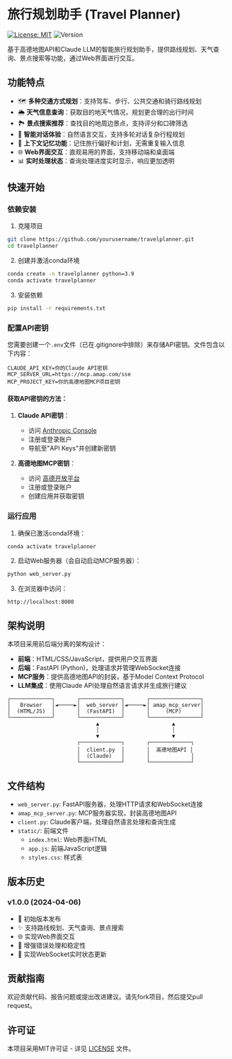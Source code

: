# 旅行规划助手 (Travel Planner)

[![License: MIT](https://img.shields.io/badge/License-MIT-yellow.svg)](https://opensource.org/licenses/MIT)
![Version](https://img.shields.io/badge/version-1.0.0-blue)

基于高德地图API和Claude LLM的智能旅行规划助手，提供路线规划、天气查询、景点搜索等功能，通过Web界面进行交互。

## 功能特点

- 🗺️ **多种交通方式规划**：支持驾车、步行、公共交通和骑行路线规划
- 🌦️ **天气信息查询**：获取目的地天气情况，规划更合理的出行时间
- 🏞️ **景点搜索推荐**：查找目的地周边景点，支持评分和口碑筛选
- 💬 **智能对话体验**：自然语言交互，支持多轮对话复杂行程规划
- 🧠 **上下文记忆功能**：记住旅行偏好和计划，无需重复输入信息
- 🌐 **Web界面交互**：直观易用的界面，支持移动端和桌面端
- 📊 **实时处理状态**：查询处理进度实时显示，响应更加透明

## 快速开始

### 依赖安装

1. 克隆项目
```bash
git clone https://github.com/yourusername/travelplanner.git
cd travelplanner
```

2. 创建并激活conda环境
```bash
conda create -n travelplanner python=3.9
conda activate travelplanner
```

3. 安装依赖
```bash
pip install -r requirements.txt
```

### 配置API密钥

您需要创建一个`.env`文件（已在.gitignore中排除）来存储API密钥。文件包含以下内容：

```
CLAUDE_API_KEY=你的Claude API密钥
MCP_SERVER_URL=https://mcp.amap.com/sse
MCP_PROJECT_KEY=你的高德地图MCP项目密钥
```

#### 获取API密钥的方法：

1. **Claude API密钥**：
   - 访问 [Anthropic Console](https://console.anthropic.com/)
   - 注册或登录账户
   - 导航至"API Keys"并创建新密钥

2. **高德地图MCP密钥**：
   - 访问 [高德开放平台](https://lbs.amap.com/)
   - 注册或登录账户
   - 创建应用并获取密钥

### 运行应用

1. 确保已激活conda环境：
```bash
conda activate travelplanner
```

2. 启动Web服务器（会自动启动MCP服务器）：
```bash
python web_server.py
```

3. 在浏览器中访问：
```
http://localhost:8000
```

## 架构说明

本项目采用前后端分离的架构设计：

- **前端**：HTML/CSS/JavaScript，提供用户交互界面
- **后端**：FastAPI (Python)，处理请求并管理WebSocket连接
- **MCP服务**：提供高德地图API的封装，基于Model Context Protocol
- **LLM集成**：使用Claude API处理自然语言请求并生成旅行建议

```
┌─────────────┐       ┌─────────────┐       ┌────────────────┐
│   Browser   │◄─────►│  web_server │◄─────►│ amap_mcp_server│
│  (HTML/JS)  │       │  (FastAPI)  │       │     (MCP)      │
└─────────────┘       └─────────────┘       └────────────────┘
                            ▲                       ▲
                            │                       │
                            ▼                       ▼
                      ┌─────────────┐       ┌─────────────┐
                      │  client.py  │       │  高德地图API │
                      │  (Claude)   │       │             │
                      └─────────────┘       └─────────────┘
```

## 文件结构

- `web_server.py`: FastAPI服务器，处理HTTP请求和WebSocket连接
- `amap_mcp_server.py`: MCP服务器实现，封装高德地图API
- `client.py`: Claude客户端，处理自然语言处理和查询生成
- `static/`: 前端文件
  - `index.html`: Web界面HTML
  - `app.js`: 前端JavaScript逻辑
  - `styles.css`: 样式表

## 版本历史

### v1.0.0 (2024-04-06)
- 🚀 初始版本发布
- ✨ 支持路线规划、天气查询、景点搜索
- 🌐 实现Web界面交互
- 🧩 增强错误处理和稳定性
- 🔄 实现WebSocket实时状态更新

## 贡献指南

欢迎贡献代码、报告问题或提出改进建议。请先fork项目，然后提交pull request。

## 许可证

本项目采用MIT许可证 - 详见 [LICENSE](LICENSE) 文件。 